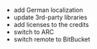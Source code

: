 * add German localization
* update 3rd-party libraries
* add licenses to the credits
* switch to ARC
* switch remote to BitBucket
